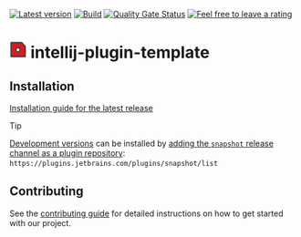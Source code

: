 [![Latest version](https://img.shields.io/jetbrains/plugin/v/pluginId?logo=jetbrains)](https://plugins.jetbrains.com/plugin/pluginId)
[![Build](https://img.shields.io/github/actions/workflow/status/xdev-software/intellij-plugin-template/checkBuild.yml?branch=develop)](https://github.com/xdev-software/intellij-plugin-template/actions/workflows/checkBuild.yml?query=branch%3Adevelop)
[![Quality Gate Status](https://sonarcloud.io/api/project_badges/measure?project=xdev-software_intellij-plugin-template&metric=alert_status)](https://sonarcloud.io/dashboard?id=xdev-software_intellij-plugin-template)
[![Feel free to leave a rating](https://img.shields.io/jetbrains/plugin/r/rating/pluginId?style=social&logo=jetbrains&label=Feel%20free%20to%20leave%20a%20rating)](https://plugins.jetbrains.com/plugin/pluginId/reviews)

# <img alt="Plugin icon" src="./src/main/resources/META-INF/pluginIcon.svg" height="30"> intellij-plugin-template



## Installation
[Installation guide for the latest release](https://github.com/xdev-software/intellij-plugin-template/releases/latest#Installation)

> [!TIP]  
> [Development versions](https://plugins.jetbrains.com/plugin/pluginId/versions/snapshot) can be installed by [adding the ``snapshot`` release channel as a plugin repository](https://www.jetbrains.com/help/idea/managing-plugins.html#repos):<br/>
> ``https://plugins.jetbrains.com/plugins/snapshot/list``

## Contributing
See the [contributing guide](./CONTRIBUTING.md) for detailed instructions on how to get started with our project.
